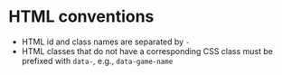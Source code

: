 # HTML conventions
- HTML id and class names are separated by `-`
- HTML classes that do not have a corresponding CSS class must be prefixed with `data-`, e.g., `data-game-name`
